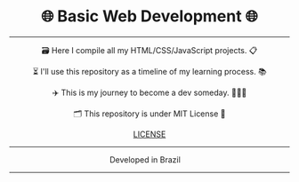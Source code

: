 # <div align='center'>🌐 Basic Web Development 🌐</div>
<hr>
<div align='center'>
  <p>🗃️ Here I compile all my HTML/CSS/JavaScript projects. 📋</p>
  
  <p>⏳ I'll use this repository as a timeline of my learning process. 📚</p>
  
  <p>✈️ This is my journey to become a dev someday. 👨🏽‍💻</p>
  
  <p>🗂️ This repository is under MIT License 📃</p>
  
  [LICENSE](https://github.com/CesarM-OChem/training-html-css-js/blob/main/LICENSE)
</div>

<hr>
<p align='center'>Developed in Brazil <img height=12 src='https://upload.wikimedia.org/wikipedia/commons/thumb/0/05/Flag_of_Brazil.svg/1280px-Flag_of_Brazil.svg.png'></p>
<hr>
